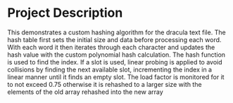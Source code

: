# Project Description
This demonstrates a custom hashing algorithm for the dracula text file. The hash table first sets the initial size and data before processing
each word. With each word it then iterates through each character and updates the hash value with the custom polynomial hash calculation. The hash function is used to find the index. If a slot is used, linear probing is applied to avoid collisions by finding the next available slot, incrementing the index in a linear manner until it finds an empty slot. The load factor is monitored for it to not exceed 0.75 otherwise it is rehashed to a larger size with the elements of the old array rehashed into the new array
